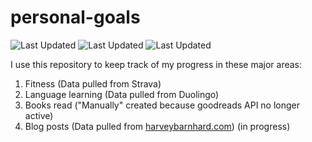 # personal-goals
![Last Updated](https://img.shields.io/date/1624331303?color=FC4C02&label=Fitness%20Updated&logo=strava)
![Last Updated](https://img.shields.io/date/1624331303?color=7ac70c&label=Language%20Updated&logo=duolingo)
![Last Updated](https://img.shields.io/date/1624331303?color=e9e5cd&label=Books%20Updated&logo=goodreads)

I use this repository to keep track of my progress in these major areas:

1. Fitness (Data pulled from Strava)
2. Language learning (Data pulled from Duolingo)
3. Books read ("Manually" created because goodreads API no longer active)
4. Blog posts (Data pulled from [harveybarnhard.com](https://harveybarnhard.com)) (in progress)
